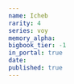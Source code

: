 ```yaml
---
name: Icheb
rarity: 4
series: voy
memory_alpha:
bigbook_tier: -1
in_portal: true
date:
published: true
---
```




